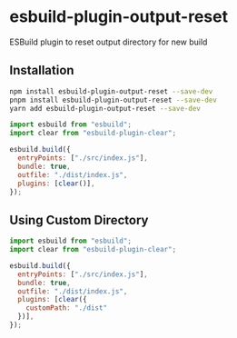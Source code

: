 # esbuild-plugin-output-reset

ESBuild plugin to reset output directory for new build

## Installation

```bash
npm install esbuild-plugin-output-reset --save-dev
pnpm install esbuild-plugin-output-reset --save-dev
yarn add esbuild-plugin-output-reset --save-dev
```

```javascript
import esbuild from "esbuild";
import clear from "esbuild-plugin-clear";

esbuild.build({
  entryPoints: ["./src/index.js"],
  bundle: true,
  outfile: "./dist/index.js",
  plugins: [clear()],
});
```

## Using Custom Directory
```javascript
import esbuild from "esbuild";
import clear from "esbuild-plugin-clear";

esbuild.build({
  entryPoints: ["./src/index.js"],
  bundle: true,
  outfile: "./dist/index.js",
  plugins: [clear({
    customPath: "./dist"
  })],
});
```
